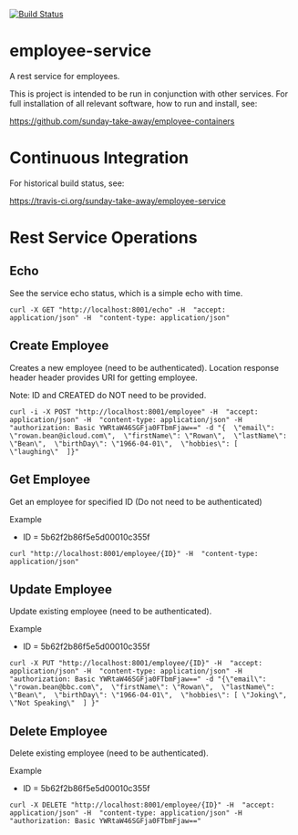 
[![Build Status](https://travis-ci.org/sunday-take-away/employee-service.svg?branch=master)](https://travis-ci.org/sunday-take-away/employee-service)

# employee-service

A rest service for employees. 

This is project is intended to be run in conjunction with other services.
For full installation of all relevant software, how to run and install, see:

https://github.com/sunday-take-away/employee-containers

# Continuous Integration
For historical build status, see:

https://travis-ci.org/sunday-take-away/employee-service

# Rest Service Operations 

## Echo
See the service echo status, which is a simple echo with time.
```
curl -X GET "http://localhost:8001/echo" -H  "accept: application/json" -H  "content-type: application/json"
```

## Create Employee
Creates a new employee (need to be authenticated). Location response header header provides URI for getting employee.

Note: ID and CREATED do NOT need to be provided.

```
curl -i -X POST "http://localhost:8001/employee" -H  "accept: application/json" -H  "content-type: application/json" -H  "authorization: Basic YWRtaW46SGFja0FTbmFjaw==" -d "{  \"email\": \"rowan.bean@icloud.com\",  \"firstName\": \"Rowan\",  \"lastName\": \"Bean\",  \"birthDay\": \"1966-04-01\",  \"hobbies\": [    \"laughing\"  ]}"
```

## Get Employee
Get an employee for specified ID (Do not need to be authenticated)

Example
* ID = 5b62f2b86f5e5d00010c355f
```
curl "http://localhost:8001/employee/{ID}" -H  "content-type: application/json"
```

## Update Employee
Update existing employee (need to be authenticated).

Example
* ID = 5b62f2b86f5e5d00010c355f
```
curl -X PUT "http://localhost:8001/employee/{ID}" -H  "accept: application/json" -H  "content-type: application/json" -H  "authorization: Basic YWRtaW46SGFja0FTbmFjaw==" -d "{\"email\": \"rowan.bean@bbc.com\",  \"firstName\": \"Rowan\",  \"lastName\": \"Bean\",  \"birthDay\": \"1966-04-01\",  \"hobbies\": [ \"Joking\", \"Not Speaking\"  ] }"
```

## Delete Employee
Delete existing employee (need to be authenticated).

Example
* ID = 5b62f2b86f5e5d00010c355f
```
curl -X DELETE "http://localhost:8001/employee/{ID}" -H  "accept: application/json" -H  "content-type: application/json" -H  "authorization: Basic YWRtaW46SGFja0FTbmFjaw==" 
```